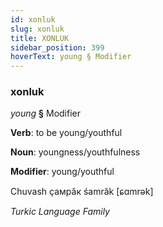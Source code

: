 ```yaml
---
id: xonluk
slug: xonluk
title: XONLUK
sidebar_position: 399
hoverText: young § Modifier
---
```


### xonluk

*young* **§** Modifier

**Verb**: to be young/youthful

**Noun**: youngness/youthfulness

**Modifier**: young/youthful

Chuvash ҫамрӑк śamrăk [ɕɑmrək]

*Turkic Language Family*